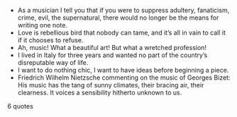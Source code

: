  - As a musician I tell you that if you were to suppress adultery, fanaticism, crime, evil, the supernatural, there would no longer be the means for writing one note.
 - Love is rebellious bird that nobody can tame, and it’s all in vain to call it if it chooses to refuse.
 - Ah, music! What a beautiful art! But what a wretched profession!
 - I lived in Italy for three years and wanted no part of the country’s disreputable way of life.
 - I want to do nothing chic, I want to have ideas before beginning a piece.
 - Friedrich Wilhelm Nietzsche commenting on the music of Georges Bizet: His music has the tang of sunny climates, their bracing air, their clearness. It voices a sensibility hitherto unknown to us.

6 quotes